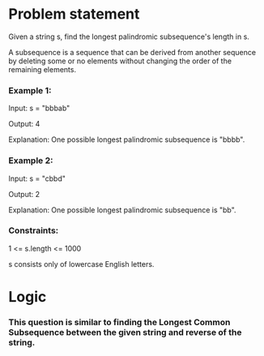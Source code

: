 # Problem statement

Given a string s, find the longest palindromic subsequence's length in s.

A subsequence is a sequence that can be derived from another sequence by deleting some or no elements without changing the order of the remaining elements.

 

### Example 1:

Input: s = "bbbab"

Output: 4

Explanation: One possible longest palindromic subsequence is "bbbb".

### Example 2:

Input: s = "cbbd"

Output: 2

Explanation: One possible longest palindromic subsequence is "bb".
 

### Constraints:

1 <= s.length <= 1000

s consists only of lowercase English letters.

# Logic

### This question is similar to finding the Longest Common Subsequence between the given string and reverse of the string.
